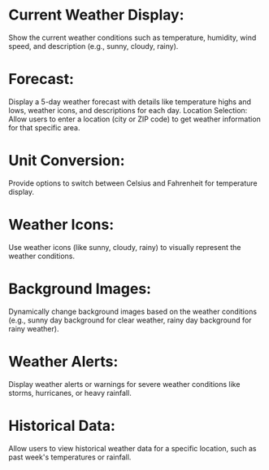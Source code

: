 # Current Weather Display:
Show the current weather conditions such as temperature, humidity, wind speed, and description (e.g., sunny, cloudy, rainy).

# Forecast:
Display a 5-day weather forecast with details like temperature highs and lows, weather icons, and descriptions for each day.
Location Selection: Allow users to enter a location (city or ZIP code) to get weather information for that specific area.

# Unit Conversion:
Provide options to switch between Celsius and Fahrenheit for temperature display.

# Weather Icons:
Use weather icons (like sunny, cloudy, rainy) to visually represent the weather conditions.

# Background Images:
Dynamically change background images based on the weather conditions (e.g., sunny day background for clear weather, rainy day background for rainy weather).

<!-- # Interactive Map:
Integrate an interactive map that shows weather information for different regions when users click on specific areas. -->

# Weather Alerts: 
Display weather alerts or warnings for severe weather conditions like storms, hurricanes, or heavy rainfall.

# Historical Data:
Allow users to view historical weather data for a specific location, such as past week's temperatures or rainfall.






